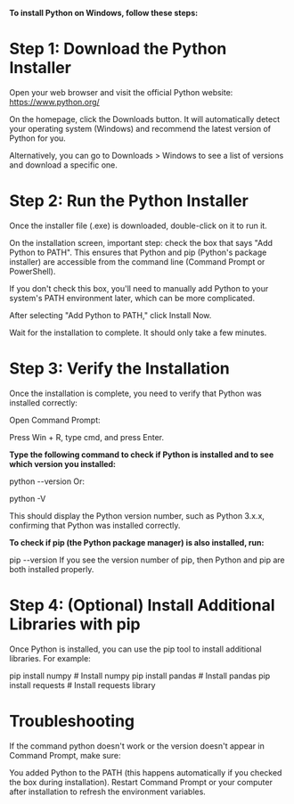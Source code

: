 **To install Python on Windows, follow these steps:**

# **Step 1: Download the Python Installer**

Open your web browser and visit the official Python website: https://www.python.org/

On the homepage, click the Downloads button. It will automatically detect your operating system (Windows) and recommend the latest version of Python for you.

Alternatively, you can go to Downloads > Windows to see a list of versions and download a specific one.

# **Step 2: Run the Python Installer**

Once the installer file (.exe) is downloaded, double-click on it to run it.

On the installation screen, important step: check the box that says "Add Python to PATH". This ensures that Python and pip (Python's package installer) are accessible from the command line (Command Prompt or PowerShell).

If you don't check this box, you'll need to manually add Python to your system's PATH environment later, which can be more complicated.

After selecting "Add Python to PATH," click Install Now.

Wait for the installation to complete. It should only take a few minutes.

# **Step 3: Verify the Installation**

Once the installation is complete, you need to verify that Python was installed correctly:

Open Command Prompt:

Press Win + R, type cmd, and press Enter.

**Type the following command to check if Python is installed and to see which version you installed:**

python --version
Or:

python -V

This should display the Python version number, such as Python 3.x.x, confirming that Python was installed correctly.

**To check if pip (the Python package manager) is also installed, run:**


pip --version
If you see the version number of pip, then Python and pip are both installed properly.

# **Step 4: (Optional) Install Additional Libraries with pip**

Once Python is installed, you can use the pip tool to install additional libraries. For example:


pip install numpy  # Install numpy
pip install pandas  # Install pandas
pip install requests  # Install requests library

# **Troubleshooting**

If the command python doesn't work or the version doesn't appear in Command Prompt, make sure:

You added Python to the PATH (this happens automatically if you checked the box during installation).
Restart Command Prompt or your computer after installation to refresh the environment variables.

